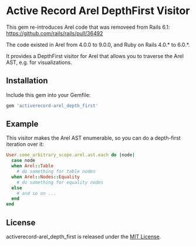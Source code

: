 Active Record Arel DepthFirst Visitor
=====================================

This gem re-introduces Arel code that was removeed from Rails 6.1: https://github.com/rails/rails/pull/36492

The code existed in Arel from 4.0.0 to 9.0.0, and Ruby on Rails 4.0.* to 6.0.*. 

It provides a DepthFirst visitor for Arel that allows you to traverse the Arel AST, 
e.g. for visualizations.

Installation
------------

Include this gem into your Gemfile:

```ruby
gem 'activerecord-arel_depth_first'
```

Example
-------

This visitor makes the Arel AST enumerable, so you can do a depth-first 
iteration over it:

``` ruby
User.some_arbitrary_scope.arel.ast.each do |node|
  case node
  when Arel::Table
    # do something for table nodes
  when Arel::Nodes::Equality
    # do something for equality nodes
  else 
    # and so on ...
  end
end
```

## License

activerecord-arel_depth_first is released under the [MIT License](MIT-LICENSE).




